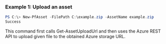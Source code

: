 ### Example 1: Upload an asset
```powershell
PS C:\> New-PfAsset -FilePath C:\example.zip -AssetName example.zip
Success
```

This command first calls Get-AssetUploadUrl and then uses the Azure REST API to upload given file to the obtained Azure storage URL.

